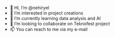 - 👋 Hi, I’m @nehiryel
- 👀 I’m interested in project creations
- 🌱 I’m currently learning data analysis and AI
- 💞️ I’m looking to collaborate on Teknofest project
- 📫 You can reach to me via my e-mail

<!---
nehiryel/nehiryel is a ✨ special ✨ repository because its `README.md` (this file) appears on your GitHub profile.
You can click the Preview link to take a look at your changes.
--->
